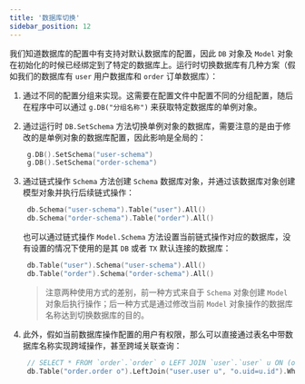 ```yaml
---
title: '数据库切换'
sidebar_position: 12
---
```


我们知道数据库的配置中有支持对默认数据库的配置，因此 `DB` 对象及 `Model` 对象在初始化的时候已经绑定到了特定的数据库上。运行时切换数据库有几种方案（假如我们的数据库有 `user` 用户数据库和 `order` 订单数据库）：

1. 通过不同的配置分组来实现。这需要在配置文件中配置不同的分组配置，随后在程序中可以通过 `g.DB("分组名称")` 来获取特定数据库的单例对象。
2. 通过运行时 `DB.SetSchema` 方法切换单例对象的数据库，需要注意的是由于修改的是单例对象的数据库配置，因此影响是全局的：





   ```  go
    g.DB().SetSchema("user-schema")
    g.DB().SetSchema("order-schema")
   ```

3. 通过链式操作 `Schema` 方法创建 `Schema` 数据库对象，并通过该数据库对象创建模型对象并执行后续链式操作：





   ```  go
    db.Schema("user-schema").Table("user").All()
    db.Schema("order-schema").Table("order").All()
   ```

   也可以通过链式操作 `Model.Schema` 方法设置当前链式操作对应的数据库，没有设置的情况下使用的是其 `DB` 或者 `TX` 默认连接的数据库：





   ```  go
    db.Table("user").Schema("user-schema").All()
    db.Table("order").Schema("order-schema").All()
   ```



   > 注意两种使用方式的差别，前一种方式来自于 `Schema` 对象创建 `Model` 对象后执行操作；后一种方式是通过修改当前 `Model` 对象操作的数据库名称达到切换数据库的目的。

4. 此外，假如当前数据库操作配置的用户有权限，那么可以直接通过表名中带数据库名称实现跨域操作，甚至跨域关联查询：





   ```  go
    // SELECT * FROM `order`.`order` o LEFT JOIN `user`.`user` u ON (o.uid=u.id) WHERE u.id=1 LIMIT 1
    db.Table("order.order o").LeftJoin("user.user u", "o.uid=u.id").Where("u.id", 1).One()
   ```